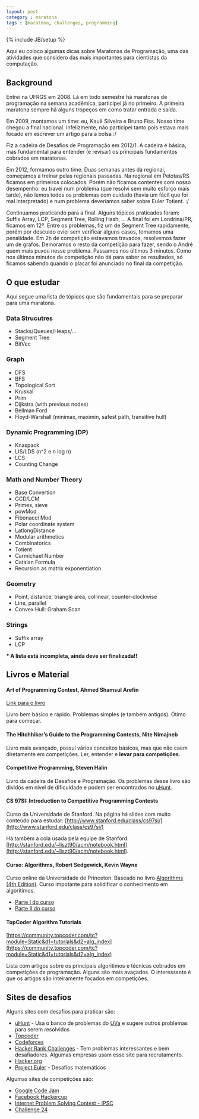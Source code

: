 ```yaml
---
layout: post
category : maratona
tags : [maratona, challenges, programming]
---
```

{% include JB/setup %}

Aqui eu coloco algumas dicas sobre Maratonas de Programação, uma das atividades que considero das mais importantes para cientistas da computação.

## Background

Entrei na UFRGS em 2008. Lá em todo semestre há maratonas de programação na semana acadêmica, participei já no primeiro. A primeira maratona sempre há alguns tropeços em como tratar entrada e saída. 

Em 2009, montamos um time: eu, Kauê Silveira e Bruno Fiss. Nosso time chegou a final nacional. Infelizmente, não participei tanto pois estava mais focado em escrever um artigo para a bolsa :/

Fiz a cadeira de Desafios de Programação em 2012/1. A cadeira é básica, mas fundamental para entender (e revisar) os principais fundamentos cobrados em maratonas.

Em 2012, formamos outro time. Duas semanas antes da regional, começamos a treinar pelas regionais passadas. Na regional em Pelotas/RS ficamos em primeiros colocados. Porém não ficamos contentes com nosso desempenho: eu travei num problema (que resolvi sem muito esforço mais tarde), não lemos todos os problemas com cuidado (havia um fácil que foi mal interpretado) e num problema deveriamos saber sobre Euler Totient. :/

Continuamos praticando para a final. Alguns tópicos praticados foram: Suffix Array, LCP, Segment Tree, Rolling Hash, ... A final foi em Londrina/PR, ficamos em 12º. Entre os problemas, fiz um de Segment Tree rapidamente, porém por descuido eviei sem verificar alguns casos, tomamos uma penalidade. Em 2h de competição estavamos travados, resolvemos fazer um de grafos. Demoramos o resto da competição para fazer, sendo o André quem mais puxou nesse problema. Passamos nos últimos 3 minutos. Como nos últimos minutos de competição não dá para saber os resultados, só ficamos sabendo quando o placar foi anunciado no final da competição. 

## O que estudar

Aqui segue uma lista de tópicos que são fundamentais para se preparar para uma maratona.

### Data Strucutres

* Stacks/Queues/Heaps/...
* Segment Tree
* BitVec

### Graph

* DFS
* BFS
* Topological Sort
* Kruskal
* Prim
* Dijkstra (with previous nodes)
* Bellman Ford
* Floyd-Warshall (minimax, maximin, safest path, transitive hull)

### Dynamic Programming (DP)

* Knaspack
* LIS/LDS (n^2 e n log n)
* LCS
* Counting Change

### Math and Number Theory

* Base Convertion
* GCD/LCM
* Primes, sieve
* powMod
* Fibonacci Mod
* Polar coordinate system
* LatlongDistance
* Modular arithmetics
* Combinatorics
* Totient
* Carmichael Number
* Catalan Formula
* Recursion as matrix exponentiation

### Geometry
* Point, distance, triangle area, collinear, counter-clockwise
* Line, parallel
* Convex Hull: Graham Scan

### Strings

* Suffix array
* LCP

**\* A lista está incompleta, ainda deve ser finalizada!!**

## Livros e Material

#### Art of Programming Contest, Ahmed Shamsul Arefin

[Link para o livro](http://acm.uva.es/problemset/Art_of_Programming_Contest_SE_for_uva.pdf)

Livro bem básico e rápido. Problemas simples (e também antigos). Ótimo para começar.

#### The Hitchhiker’s Guide to the Programming Contests, Nite Nimajneb

Livro mais avançado, possuí vários conceitos básicos, mas que não caem diretamente em competições. Ler, entender e **levar para competições**.

#### Competitive Programming, Steven Halin

Livro da cadeira de Desafios e Programação. Os problemas desse livro são dividos em nível de dificuldade e podem ser encontrados no [uHunt](http://uhunt.felix-halim.net/).


#### CS 97SI: Introduction to Competitive Programming Contests

Curso da Universidade de Stanford. Na página há slides com muito conteúdo para estudar: [http://www.stanford.edu/class/cs97si/](http://www.stanford.edu/class/cs97si/)

Há também a cola usada pela equipe de Stanford: [http://stanford.edu/~liszt90/acm/notebook.html](http://stanford.edu/~liszt90/acm/notebook.html).

#### Curso: Algorithms, Robert Sedgewick, Kevin Wayne

Curso online da Universidade de Princeton. Baseado no livro [Algorithms (4th Edition)](http://www.amazon.com/gp/product/032157351X). Curso impotante para solidificar o conhecimento em algorítimos.

* [Parte I do curso](https://www.coursera.org/course/algs4partI)
* [Parte II do curso](https://www.coursera.org/course/algs4partII)

#### TopCoder Algorithm Tutorials

[https://community.topcoder.com/tc?module=Static&d1=tutorials&d2=alg_index](https://community.topcoder.com/tc?module=Static&d1=tutorials&d2=alg_index)

Lista com artigos sobre os principais algoritimos e técnicas cobrados em competições de programação. Alguns são mais avaçados. O interessante é que os artigos são inteiramente focados em competições.

## Sites de desafios

Alguns sites com desafios para praticar são:

* [uHunt](http://uhunt.felix-halim.net/id/52491) - Usa o banco de problemas do [UVa](http://uva.onlinejudge.org/) e sugere outros problemas para serem resolvidos
* [Topcoder](https://www.topcoder.com/)
* [Codeforces](http://codeforces.com/)
* [Hacker Rank Challenges](http://www.hackerrank.com) - Tem problemas interessantes e bem desafiadores. Algumas empresas usam esse site para recrutamento.
* [Hacker.org](http://www.hacker.org/)
* [Project Euler](https://projecteuler.net/) - Desafios matemáticos

Algumas sites de competições são:

* [Google Code Jam](https://code.google.com/codejam/)
* [Facebook Hackercup](https://www.facebook.com/hackercup)
* [Internet Problem Solving Contest - IPSC](http://ipsc.ksp.sk/)
* [Challenge 24](http://ch24.org/)
